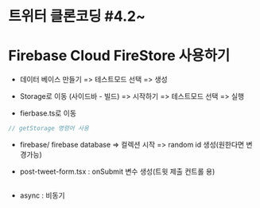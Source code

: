# 트위터 클론코딩 #4.2~

# Firebase Cloud FireStore 사용하기

- 데이터 베이스 만들기 => 테스트모드 선택 => 생성
- Storage로 이동 (사이드바 - 빌드) => 시작하기
  => 테스트모드 선택 => 실행

- fierbase.ts로 이동

```js
// getStorage 명령어 사용
```

- firebase/ firebase database => 컬렉션 시작
  => random id 생성(원한다면 변경가능)

- post-tweet-form.tsx
  : onSubmit 변수 생성(트윗 제출 컨트롤 용)

```js

```

- async : 비동기
